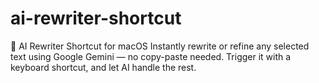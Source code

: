# ai-rewriter-shortcut
🚀 AI Rewriter Shortcut for macOS Instantly rewrite or refine any selected text using Google Gemini — no copy-paste needed. Trigger it with a keyboard shortcut, and let AI handle the rest.
